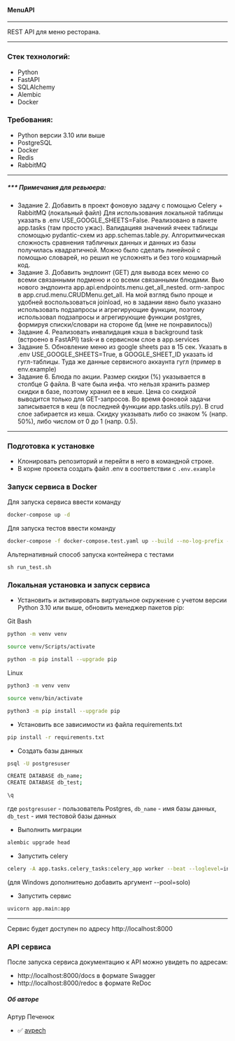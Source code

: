 ####  MenuAPI
---
REST API для меню ресторана.

---
### Стек технологий:
- Python
- FastAPI
- SQLAlchemy
- Alembic
- Docker

### Требования:
- Python версии 3.10 или выше
- PostgreSQL
- Docker
- Redis
- RabbitMQ

---
##### *** ***Примечания для ревьюера***:
- Задание 2. Добавить в проект фоновую задачу с помощью Celery + RabbitMQ (локальный файл)
Для использования локальной таблицы указать в .env USE_GOOGLE_SHEETS=False. Реализовано в пакете app.tasks (там просто ужас). Валидацияя значений ячеек таблицы спомощью pydantic-схем из app.schemas.table.py.
Алгоритмическая сложность сравнения табличных данных и данных из базы получилась квадратичной. Можно было сделать линейной с помощью словарей, но решил не усложнять и без того кошмарный код.
- Задание 3. Добавить эндпоинт (GET) для вывода всех меню со всеми связанными подменю и со всеми связанными блюдами.
Вью нового эндпоинта app.api.endpoints.menu.get_all_nested.
orm-запрос в app.crud.menu.CRUDMenu.get_all. На мой взгляд было проще и удобней воспользоваться joinload, но в задании явно было указано использовать подзапросы и агрегирующие функции, поэтому использовал подзапросы и агрегирующие функции postgres, формируя списки/словари на стороне бд (мне не понравилось))
- Задание 4. Реализовать инвалидация кэша в background task (встроено в FastAPI)
task-и в сервисном слое в app.services
- Задание 5.  Обновление меню из google sheets раз в 15 сек.
Указать в .env USE_GOOGLE_SHEETS=True, в GOOGLE_SHEET_ID указать id гугл-таблицы. Туда же данные сервисного аккаунта гугл (пример в env.example)
- Задание 6. Блюда по акции. Размер скидки (%) указывается в столбце G файла.
В чате была инфа. что нельзя хранить размер скидки в базе, поэтому хранил ее в кеше. Цена со скидкой выводится только для GET-запросов. Во время фоновой задачи записывается в кеш (в последней функции app.tasks.utils.py). В crud слое забирается из кеша.
Скидку указывать либо со знаком % (напр. 50%), либо числом от 0 до 1 (напр. 0.5).


---
### Подготовка к установке

- Клонировать репозиторий и перейти в него в командной строке.
- В корне проекта создать файл .env в соответствии с  `.env.example`

### Запуск сервиса в Docker
Для запуска сервиса ввести команду
```bash
docker-compose up -d
```
Для запуска тестов ввести команду
```bash
docker-compose -f docker-compose.test.yaml up --build --no-log-prefix --abort-on-container-exit
```
Альтернативный способ запуска контейнера с тестами
```
sh run_test.sh
```

### Локальная установка и запуск сервиса
- Установить и активировать виртуальное окружение c учетом версии Python 3.10 или выше, обновить менеджер пакетов pip:

Git Bash
```bash
python -m venv venv
```
```bash
source venv/Scripts/activate
```
```bash
python -m pip install --upgrade pip
```
Linux
```bash
python3 -m venv venv
```
```bash
source venv/bin/activate
```
```bash
python3 -m pip install --upgrade pip
```

- Установить все зависимости из файла requirements.txt

```bash
pip install -r requirements.txt
```

- Создать базы данных
```bash
psql -U postgresuser
```
```bash
CREATE DATABASE db_name;
CREATE DATABASE db_test;
```
```bash
\q
```
где `postgresuser` - пользователь Postgres, `db_name` - имя базы данных, `db_test` - имя тестовой базы данных

- Выполнить миграции

```bash
alembic upgrade head
```

- Запустить celery

```bash
celery -A app.tasks.celery_tasks:celery_app worker --beat --loglevel=info
```
(для Windows дополнитеьно добавить аргумент --pool=solo)

- Запустить сервис

```bash
uvicorn app.main:app
```

---
Сервис будет доступен по адресу http://localhost:8000
### API сервиса
После запуска сервиса документацию к API можно увидеть по адресам:
- http://localhost:8000/docs в формате Swagger
- http://localhost:8000/redoc в формате ReDoc


##### Об авторе
Артур Печенюк
- :white_check_mark: [avpech](https://github.com/avpech)
